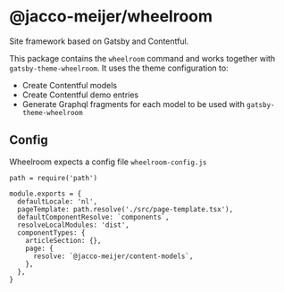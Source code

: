 # @jacco-meijer/wheelroom

Site framework based on Gatsby and Contentful.

This package contains the `wheelroom` command and works together with
`gatsby-theme-wheelroom`. It uses the theme configuration to:

- Create Contentful models
- Create Contentful demo entries
- Generate Graphql fragments for each model to be used with `gatsby-theme-wheelroom`

## Config

Wheelroom expects a config file `wheelroom-config.js`

```
path = require('path')

module.exports = {
  defaultLocale: 'nl',
  pageTemplate: path.resolve('./src/page-template.tsx'),
  defaultComponentResolve: `components`,
  resolveLocalModules: 'dist',
  componentTypes: {
    articleSection: {},
    page: {
      resolve: `@jacco-meijer/content-models`,
    },
  },
}
```
